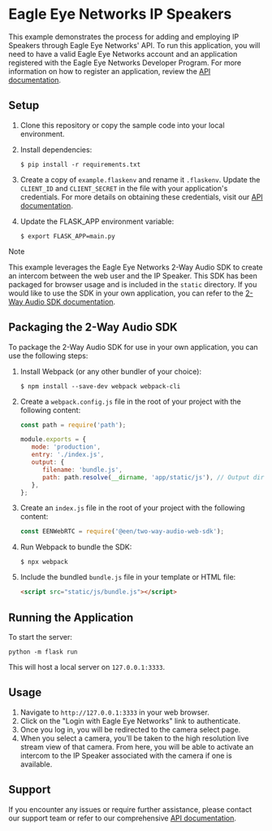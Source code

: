 # Eagle Eye Networks IP Speakers

This example demonstrates the process for adding and employing IP Speakers through  Eagle Eye Networks' API. To run this application, you will need to have a valid Eagle Eye Networks account and an application registered with the Eagle Eye Networks Developer Program. For more information on how to register an application, review the [API documentation](https://developer.eagleeyenetworks.com/docs/getting-started).


## Setup

1. Clone this repository or copy the sample code into your local environment.
   
2. Install dependencies:
   ```
   $ pip install -r requirements.txt
   ```

3. Create a copy of `example.flaskenv` and rename it `.flaskenv`. Update the `CLIENT_ID` and `CLIENT_SECRET` in the file with your application's credentials. For more details on obtaining these credentials, visit our [API documentation](https://developer.eagleeyenetworks.com/docs/client-credentials).

4. Update the FLASK_APP environment variable:
   ```
   $ export FLASK_APP=main.py
   ```

> [!NOTE]
> This example leverages the Eagle Eye Networks 2-Way Audio SDK to create an intercom between the web user and the IP Speaker. This SDK has been packaged for browser usage and is included in the `static` directory. If you would like to use the SDK in your own application, you can refer to the [2-Way Audio SDK documentation](https://developer.eagleeyenetworks.com/docs/two-way-audio-web-sdk).

## Packaging the 2-Way Audio SDK

To package the 2-Way Audio SDK for use in your own application, you can use the following steps:

1. Install Webpack (or any other bundler of your choice):
   ```
   $ npm install --save-dev webpack webpack-cli
   ```

2. Create a `webpack.config.js` file in the root of your project with the following content:
   ```javascript
   const path = require('path');

   module.exports = {
      mode: 'production',
      entry: './index.js',
      output: {
         filename: 'bundle.js',
         path: path.resolve(__dirname, 'app/static/js'), // Output directory
      },
   };
   ```

3. Create an `index.js` file in the root of your project with the following content:
   ```javascript
   const EENWebRTC = require('@een/two-way-audio-web-sdk');
   ```

4. Run Webpack to bundle the SDK:
   ```
   $ npx webpack
   ```

5. Include the bundled `bundle.js` file in your template or HTML file:
   ```html
   <script src="static/js/bundle.js"></script>
   ```

## Running the Application

To start the server:
```
python -m flask run
```
This will host a local server on `127.0.0.1:3333`.

## Usage

1. Navigate to `http://127.0.0.1:3333` in your web browser.
2. Click on the "Login with Eagle Eye Networks" link to authenticate.
3. Once you log in, you will be redirected to the camera select page.
4. When you select a camera, you'll be taken to the high resolution live stream view of that camera. From here, you will be able to activate an intercom to the IP Speaker associated with the camera if one is available.


## Support

If you encounter any issues or require further assistance, please contact our support team or refer to our comprehensive [API documentation](https://developer.eagleeyenetworks.com/reference/listcameras).
